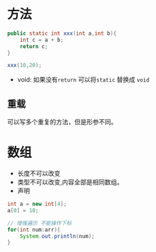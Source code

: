 # 方法

```Java
public static int xxx(int a,int b){
    int c = a + b;
    return c;
}

xxx(10,20);
```

* void: 如果没有`return` 可以将`static` 替换成 `void`

## 重载

可以写多个重复的方法，但是形参不同。

# 数组

* 长度不可以改变
* 类型不可以改变,内容全部是相同数组。
* 声明
```Java
int a = new int[4];
a[0] = 10;

// 增强遍历 不能操作下标
for(int num:arr){
    System.out.println(num);
}
```